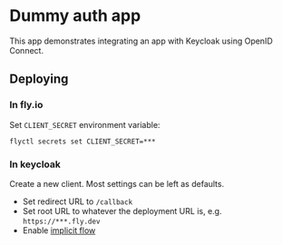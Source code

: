 # Dummy auth app

This app demonstrates integrating an app with Keycloak using OpenID Connect.

## Deploying

### In fly.io

Set `CLIENT_SECRET` environment variable:

```
flyctl secrets set CLIENT_SECRET=***
```

### In keycloak

Create a new client. Most settings can be left as defaults.

- Set redirect URL to `/callback`
- Set root URL to whatever the deployment URL is, e.g. `https://***.fly.dev`
- Enable [implicit flow](https://auth0.com/docs/get-started/authentication-and-authorization-flow/implicit-flow-with-form-post)

